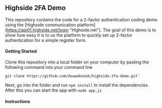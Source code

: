 ## Highside 2FA Demo
This repository contains the code for a 2-factor authentication coding demo using the [Highside communication platform] (https://api01.highside.net/login "Highside.net"). The goal of this demo is to show how easy it is to us the platform to quickly set up 2-factor authentication for a simple register form.

#### Getting Started ####
Clone this repository into a local folder on your computer by pasting the following command into your command line
```
git clone https://github.com/douweknook/highside-2fa-demo.git`
```
Next, go into the folder and run `npm install` to install the dependencies. After this you can start the app with `node app.js`

#### Instructions ####
